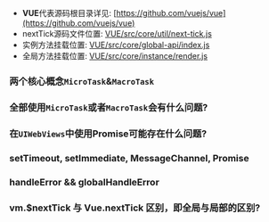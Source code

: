
- **VUE**代表源码根目录详见: [https://github.com/vuejs/vue](https://github.com/vuejs/vue)
- nextTick源码文件位置: [VUE/src/core/util/next-tick.js](https://github.com/vuejs/vue/blob/dev/src/core/util/next-tick.js)
- 实例方法挂载位置: [VUE/src/core/global-api/index.js](https://github.com/vuejs/vue/blob/dev/src/core/global-api/index.js)
- 全局方法挂载位置: [VUE/src/core/instance/render.js](https://github.com/vuejs/vue/blob/dev/src/core/instance/render.js)


### 两个核心概念`MicroTask`&`MacroTask`

### 全部使用`MicroTask`或者`MacroTask`会有什么问题?

### 在`UIWebViews`中使用Promise可能存在什么问题?

### setTimeout, setImmediate, MessageChannel, Promise

### handleError && globalHandleError

### vm.$nextTick 与 Vue.nextTick 区别，即全局与局部的区别?
